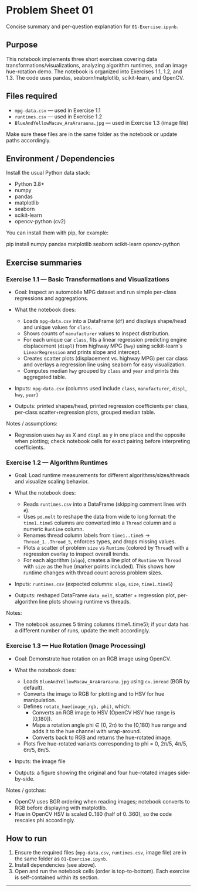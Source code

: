 # Problem Sheet 01

Concise summary and per-question explanation for `01-Exercise.ipynb`.

## Purpose

This notebook implements three short exercises covering data transformations/visualizations, analyzing algorithm runtimes, and an image hue-rotation demo. The notebook is organized into Exercises 1.1, 1.2, and 1.3. The code uses pandas, seaborn/matplotlib, scikit-learn, and OpenCV.

## Files required

- `mpg-data.csv` — used in Exercise 1.1
- `runtimes.csv` — used in Exercise 1.2
- `BlueAndYellowMacaw_AraArarauna.jpg` — used in Exercise 1.3 (image file)

Make sure these files are in the same folder as the notebook or update paths accordingly.

## Environment / Dependencies

Install the usual Python data stack:

- Python 3.8+
- numpy
- pandas
- matplotlib
- seaborn
- scikit-learn
- opencv-python (cv2)

You can install them with pip, for example:

pip install numpy pandas matplotlib seaborn scikit-learn opencv-python

## Exercise summaries

### Exercise 1.1 — Basic Transformations and Visualizations

- Goal: Inspect an automobile MPG dataset and run simple per-class regressions and aggregations.
- What the notebook does:
  - Loads `mpg-data.csv` into a DataFrame (`df`) and displays shape/head and unique values for `class`.
  - Shows counts of `manufacturer` values to inspect distribution.
  - For each unique car `class`, fits a linear regression predicting engine displacement (`displ`) from highway MPG (`hwy`) using scikit-learn's `LinearRegression` and prints slope and intercept.
  - Creates scatter plots (displacement vs. highway MPG) per car class and overlays a regression line using seaborn for easy visualization.
  - Computes median `hwy` grouped by `class` and `year` and prints this aggregated table.

- Inputs: `mpg-data.csv` (columns used include `class`, `manufacturer`, `displ`, `hwy`, `year`)
- Outputs: printed shapes/head, printed regression coefficients per class, per-class scatter+regression plots, grouped median table.

Notes / assumptions:
  - Regression uses `hwy` as X and `displ` as y in one place and the opposite when plotting; check notebook cells for exact pairing before interpreting coefficients.

### Exercise 1.2 — Algorithm Runtimes

- Goal: Load runtime measurements for different algorithms/sizes/threads and visualize scaling behavior.
- What the notebook does:
  - Reads `runtimes.csv` into a DataFrame (skipping comment lines with `#`).
  - Uses `pd.melt` to reshape the data from wide to long format: the `time1`..`time5` columns are converted into a `Thread` column and a numeric `Runtime` column.
  - Renames thread column labels from `time1..time5` → `Thread_1..Thread_5`, enforces types, and drops missing values.
  - Plots a scatter of problem `size` vs `Runtime` (colored by `Thread`) with a regression overlay to inspect overall trends.
  - For each algorithm (`algo`), creates a line plot of `Runtime` vs `Thread` with `size` as the hue (marker points included). This shows how runtime changes with thread count across problem sizes.

- Inputs: `runtimes.csv` (expected columns: `algo`, `size`, `time1`..`time5`)
- Outputs: reshaped DataFrame `data_melt`, scatter + regression plot, per-algorithm line plots showing runtime vs threads.

Notes:
  - The notebook assumes 5 timing columns (time1..time5); if your data has a different number of runs, update the melt accordingly.

### Exercise 1.3 — Hue Rotation (Image Processing)

- Goal: Demonstrate hue rotation on an RGB image using OpenCV.
- What the notebook does:
  - Loads `BlueAndYellowMacaw_AraArarauna.jpg` using `cv.imread` (BGR by default).
  - Converts the image to RGB for plotting and to HSV for hue manipulation.
  - Defines `rotate_hue(image_rgb, phi)`, which:
    - Converts an RGB image to HSV (OpenCV HSV hue range is [0,180]).
    - Maps a rotation angle phi ∈ [0, 2π) to the [0,180) hue range and adds it to the hue channel with wrap-around.
    - Converts back to RGB and returns the hue-rotated image.
  - Plots five hue-rotated variants corresponding to phi = 0, 2π/5, 4π/5, 6π/5, 8π/5.

- Inputs: the image file
- Outputs: a figure showing the original and four hue-rotated images side-by-side.

Notes / gotchas:
  - OpenCV uses BGR ordering when reading images; notebook converts to RGB before displaying with matplotlib.
  - Hue in OpenCV HSV is scaled 0..180 (half of 0..360), so the code rescales phi accordingly.

## How to run

1. Ensure the required files (`mpg-data.csv`, `runtimes.csv`, image file) are in the same folder as `01-Exercise.ipynb`.
2. Install dependencies (see above).
3. Open and run the notebook cells (order is top-to-bottom). Each exercise is self-contained within its section.

---
